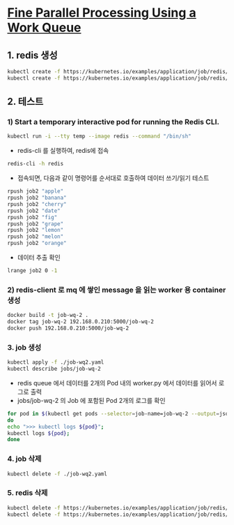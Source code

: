 # [Fine Parallel Processing Using a Work Queue](https://kubernetes.io/docs/tasks/job/fine-parallel-processing-work-queue/)

## 1. redis 생성

```sh
kubectl create -f https://kubernetes.io/examples/application/job/redis/redis-service.yaml
kubectl create -f https://kubernetes.io/examples/application/job/redis/redis-pod.yaml
```

## 2. 테스트

### 1) Start a temporary interactive pod for running the Redis CLI.

```sh
kubectl run -i --tty temp --image redis --command "/bin/sh"
```

- redis-cli 를 실행하여, redis에 접속

```sh
redis-cli -h redis
```

- 접속되면, 다음과 같이 명령어를 순서대로 호출하여 데이터 쓰기/읽기 테스트

```sh
rpush job2 "apple"
rpush job2 "banana"
rpush job2 "cherry"
rpush job2 "date"
rpush job2 "fig"
rpush job2 "grape"
rpush job2 "lemon"
rpush job2 "melon"
rpush job2 "orange"
```

- 데이터 추출 확인

```sh
lrange job2 0 -1
```

### 2) redis-client 로 mq 에 쌓인 message 을 읽는 worker 용 container 생성

```sh
docker build -t job-wq-2 .
docker tag job-wq-2 192.168.0.210:5000/job-wq-2
docker push 192.168.0.210:5000/job-wq-2
```

### 3. job 생성

```sh
kubectl apply -f ./job-wq2.yaml
kubectl describe jobs/job-wq-2
```

- redis queue 에서 데이터를 2개의 Pod 내의 worker.py 에서 데이터를 읽어서 로그로 출력
- jobs/job-wq-2 의 Job 에 포함된 Pod 2개의 로그를 확인

```sh
for pod in $(kubectl get pods --selector=job-name=job-wq-2 --output=jsonpath='{.items[*].metadata.name}') ;
do
echo ">>> kubectl logs ${pod}";
kubectl logs ${pod};
done
```

### 4. job 삭제

```sh
kubectl delete -f ./job-wq2.yaml
```

### 5. redis 삭제

```sh
kubectl delete -f https://kubernetes.io/examples/application/job/redis/redis-service.yaml
kubectl delete -f https://kubernetes.io/examples/application/job/redis/redis-pod.yaml
```
